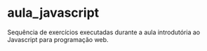 # aula_javascript

Sequência de exercícios executadas durante a aula introdutória ao Javascript para programação web.